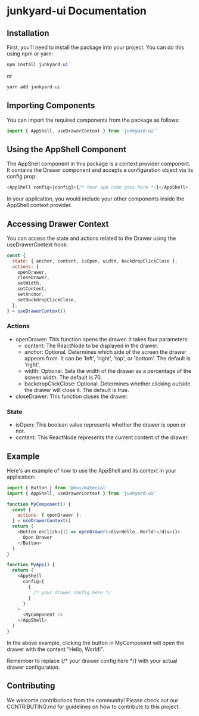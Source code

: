 <h1>junkyard-ui Documentation</h1> 
<h2>Installation</h2> 
<p>First, you'll need to install the package into your project. You can do this using npm or yarn:</p>

```javascript
npm install junkyard-ui`
```

or

```javascript
yarn add junkyard-ui`
```

<h2>Importing Components</h2> 
<p>You can import the required components from the package as follows:</p>

```javascript
import { AppShell, useDrawerContext } from 'junkyard-ui'`
```

<h2>Using the AppShell Component</h2> 
<p>The AppShell component in this package is a context provider component. It contains the Drawer component and accepts a configuration object via its config prop:</p>

```javascript
<AppShell config={config}>{/* Your app code goes here */}</AppShell>`
```

<p>In your application, you would include your other components inside the AppShell context provider.</p>

<h2>Accessing Drawer Context</h2> 
<p>You can access the state and actions related to the Drawer using the useDrawerContext hook:</p>

```javascript
const {
  state: { anchor, content, isOpen, width, backdropClickClose },
  actions: {
    openDrawer,
    closeDrawer,
    setWidth,
    setContent,
    setAnchor,
    setBackdropClickClose,
  },
} = useDrawerContext()
```

<h3>Actions</h3> 
<ul> 
  <li>openDrawer: This function opens the drawer. It takes four parameters: 
    <ul> 
      <li>content: The ReactNode to be displayed in the drawer.</li> 
      <li>anchor: Optional. Determines which side of the screen the drawer appears from. It can be 'left', 'right', 'top', or 'bottom'. The default is 'right'.</li> 
      <li>width: Optional. Sets the width of the drawer as a percentage of the screen width. The default is 70.</li> 
      <li>backdropClickClose: Optional. Determines whether clicking outside the drawer will close it. The default is true.</li> 
    </ul> 
  </li> 
  <li>closeDrawer: This function closes the drawer.</li> 
</ul>

<h3>State</h3> 
<ul> 
  <li>isOpen: This boolean value represents whether the drawer is open or not.</li> 
  <li>content: This ReactNode represents the current content of the drawer.</li> 
</ul>

<h2>Example</h2> 
<p>Here's an example of how to use the AppShell and its context in your application:</p>

```javascript
import { Button } from '@mui/material'
import { AppShell, useDrawerContext } from 'junkyard-ui'

function MyComponent() {
  const {
    actions: { openDrawer },
  } = useDrawerContext()
  return (
    <Button onClick={() => openDrawer(<div>Hello, World!</div>)}>
      Open Drawer
    </Button>
  )
}

function MyApp() {
  return (
    <AppShell
      config={
        {
          /* your drawer config here */
        }
      }
    >
      <MyComponent />
    </AppShell>
  )
}
```

<p>In the above example, clicking the button in MyComponent will open the drawer with the content "Hello, World!".</p> 
<p>Remember to replace {/* your drawer config here */} with your actual drawer configuration.</p>

<h2>Contributing</h2> 
<p>We welcome contributions from the community! Please check out our CONTRIBUTING.md for guidelines on how to contribute to this project.</p>
